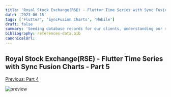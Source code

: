 ```yaml
---
title: 'Royal Stock Exchange(RSE) - Flutter Time Series with Sync Fusion Charts - Part 5'
date: '2023-06-15'
tags: ['Flutter', 'SyncFusion Charts', 'Mobile']
draft: false
summary: 'Seeding database records for our clients, understanding our records data types, and validating/designing relationships between resources.'
bibliography: references-data.bib
canonicalUrl:
---
```


## Royal Stock Exchange(RSE) - Flutter Time Series with Sync Fusion Charts - Part 5

[Previous: Part 4](https://loi-tran-blog.netlify.app/blog/rse%20pt%204%20-%20scaling)

![preview](https://s11.gifyu.com/images/SQLgu.gif)
